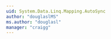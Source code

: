 ```yaml
---
uid: System.Data.Linq.Mapping.AutoSync
author: "douglaslMS"
ms.author: "douglasl"
manager: "craigg"
---
```

